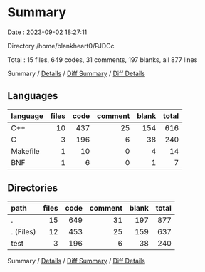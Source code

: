 # Summary

Date : 2023-09-02 18:27:11

Directory /home/blankheart0/PJDCc

Total : 15 files,  649 codes, 31 comments, 197 blanks, all 877 lines

Summary / [Details](details.md) / [Diff Summary](diff.md) / [Diff Details](diff-details.md)

## Languages
| language | files | code | comment | blank | total |
| :--- | ---: | ---: | ---: | ---: | ---: |
| C++ | 10 | 437 | 25 | 154 | 616 |
| C | 3 | 196 | 6 | 38 | 240 |
| Makefile | 1 | 10 | 0 | 4 | 14 |
| BNF | 1 | 6 | 0 | 1 | 7 |

## Directories
| path | files | code | comment | blank | total |
| :--- | ---: | ---: | ---: | ---: | ---: |
| . | 15 | 649 | 31 | 197 | 877 |
| . (Files) | 12 | 453 | 25 | 159 | 637 |
| test | 3 | 196 | 6 | 38 | 240 |

Summary / [Details](details.md) / [Diff Summary](diff.md) / [Diff Details](diff-details.md)